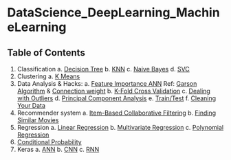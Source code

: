 # DataScience_DeepLearning_MachineLearning
## Table of Contents
1. Classification
  a. [Decision Tree](https://github.com/KumarVishwesh1992/DataScience_DeepLearning_MachineLearning/blob/master/Classification/DecisionTree.ipynb)
  b. [KNN](https://github.com/KumarVishwesh1992/DataScience_DeepLearning_MachineLearning/blob/master/Classification/KNN.ipynb)
  c. [Naive Bayes](https://github.com/KumarVishwesh1992/DataScience_DeepLearning_MachineLearning/blob/master/Classification/NaiveBayes.ipynb)
  d. [SVC](https://github.com/KumarVishwesh1992/DataScience_DeepLearning_MachineLearning/blob/master/Classification/SVC.ipynb)
2. Clustering
  a. [K Means](https://github.com/KumarVishwesh1992/DataScience_DeepLearning_MachineLearning/tree/master/Clustering)
3. Data Analysis & Hacks: 
   a. [Feature Importance ANN](https://github.com/KumarVishwesh1992/DataScience_DeepLearning_MachineLearning/blob/master/Data%20Analysis%2C%20Hacks/Feature_imp_ANN.ipynb) Ref: [Garson Algorithm](https://csiu.github.io/blog/update/2017/03/30/day34.html) & [Connection weight](https://csiu.github.io/blog/update/2017/03/31/day35.html)
   b. [K-Fold Cross Validation](https://github.com/KumarVishwesh1992/DataScience_DeepLearning_MachineLearning/blob/master/Data%20Analysis%2C%20Hacks/KFoldCrossValidation.ipynb)
   c. [Dealing with Outliers](https://github.com/KumarVishwesh1992/DataScience_DeepLearning_MachineLearning/blob/master/Data%20Analysis%2C%20Hacks/Outliers.ipynb)
   d. [Principal Component Analysis](https://github.com/KumarVishwesh1992/DataScience_DeepLearning_MachineLearning/blob/master/Data%20Analysis%2C%20Hacks/PCA.ipynb)
   e. [Train/Test](https://github.com/KumarVishwesh1992/DataScience_DeepLearning_MachineLearning/blob/master/Data%20Analysis%2C%20Hacks/TrainTest.ipynb)
   f. [Cleaning Your Data](https://github.com/KumarVishwesh1992/DataScience_DeepLearning_MachineLearning/blob/master/Data%20Analysis%2C%20Hacks/clean.ipynb)
4. Recommender system
  a. [Item-Based Collaborative Filtering](https://github.com/KumarVishwesh1992/DataScience_DeepLearning_MachineLearning/blob/master/Recommender%20system/ItemBasedCF.ipynb)
  b. [Finding Similar Movies](https://github.com/KumarVishwesh1992/DataScience_DeepLearning_MachineLearning/blob/master/Recommender%20system/SimilarMovies.ipynb)
5. Regression
  a. [Linear Regression](https://github.com/KumarVishwesh1992/DataScience_DeepLearning_MachineLearning/blob/master/Regression/LinearRegression.ipynb)
  b. [Multivariate Regression](https://github.com/KumarVishwesh1992/DataScience_DeepLearning_MachineLearning/blob/master/Regression/MultivariateRegression.ipynb)
  c. [Polynomial Regression](https://github.com/KumarVishwesh1992/DataScience_DeepLearning_MachineLearning/blob/master/Regression/PolynomialRegression.ipynb)
6. [Conditional Probability](https://github.com/KumarVishwesh1992/DataScience_DeepLearning_MachineLearning/tree/master/conditional%20probability)
7. Keras
  a. [ANN](https://github.com/KumarVishwesh1992/DataScience_DeepLearning_MachineLearning/blob/master/keras/Keras.ipynb)
  b. [CNN](https://github.com/KumarVishwesh1992/DataScience_DeepLearning_MachineLearning/blob/master/keras/Keras-CNN.ipynb)
  c. [RNN](https://github.com/KumarVishwesh1992/DataScience_DeepLearning_MachineLearning/blob/master/keras/Keras-RNN.ipynb)
   
   
